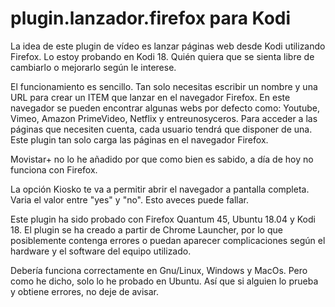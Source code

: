 # plugin.lanzador.firefox para Kodi
La idea de este plugin de vídeo es lanzar páginas web desde Kodi utilizando Firefox. Lo estoy probando en Kodi 18. Quién quiera que se sienta libre de cambiarlo o mejorarlo según le interese.

El funcionamiento es sencillo. Tan solo necesitas escribir un nombre y una URL para crear un ITEM que lanzar en el navegador Firefox. En este navegador se pueden encontrar algunas webs por defecto como: Youtube, Vimeo, Amazon PrimeVideo, Netflix y entreunosyceros. Para acceder a las páginas que necesiten cuenta, cada usuario tendrá que disponer de una. Este plugin tan solo carga las páginas en el navegador Firefox.

Movistar+ no lo he añadido por que como bien es sabido, a día de hoy no funciona con Firefox.

La opción Kiosko te va a permitir abrir el navegador a pantalla completa. Varia el valor entre "yes" y "no". Esto aveces puede fallar.

Este plugin ha sido probado con Firefox Quantum 45, Ubuntu 18.04 y Kodi 18. El plugin se ha creado a partir de Chrome Launcher, por lo que posiblemente contenga errores o puedan aparecer complicaciones según el hardware y el software del equipo utilizado.

Debería funciona correctamente en Gnu/Linux, Windows y MacOs. Pero como he dicho, solo lo he probado en Ubuntu. Así que si alguien lo prueba y obtiene errores, no deje de avisar.
